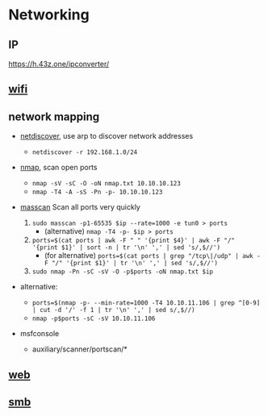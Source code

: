 # Networking

## IP

https://h.43z.one/ipconverter/

## [wifi](./wifi.md)

## network mapping

- [netdiscover](https://github.com/netdiscover-scanner/netdiscover), use arp to discover network addresses
  - `netdiscover -r 192.168.1.0/24`
- [nmap](https://github.com/nmap/nmap), scan open ports

  - `nmap -sV -sC -O -oN nmap.txt 10.10.10.123`
  - `nmap -T4 -A -sS -Pn -p- 10.10.10.123`

- [masscan](https://github.com/robertdavidgraham/masscan) Scan all ports very quickly

  1. `sudo masscan -p1-65535 $ip --rate=1000 -e tun0 > ports`
     - (alternative) `nmap -T4 -p- $ip > ports`
  2. `ports=$(cat ports | awk -F " " '{print $4}' | awk -F "/" '{print $1}' | sort -n | tr '\n' ',' | sed 's/,$//')`
     - (for alternative) `ports=$(cat ports | grep "/tcp\|/udp" | awk -F "/" '{print $1}' | tr '\n' ',' | sed 's/,$//')`
  3. `sudo nmap -Pn -sC -sV -O -p$ports -oN nmap.txt $ip`

- alternative:

  - `ports=$(nmap -p- --min-rate=1000 -T4 10.10.11.106 | grep ^[0-9] | cut -d '/' -f 1 | tr '\n' ',' | sed s/,$//)`
  - `nmap -p$ports -sC -sV 10.10.11.106`

- msfconsole
  - auxiliary/scanner/portscan/\*

## [web](../web/README.md)

## [smb](./smb.md)
